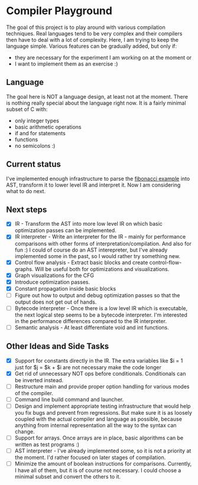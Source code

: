 # Compiler Playground

The goal of this project is to play around with various compilation techniques.
Real languages tend to be very complex and their compilers then have to
deal with a lot of complexity. Here, I am trying to keep the language simple.
Various features can be gradually added, but only if:

* they are necessary for the experiment I am working on at the moment or
* I want to implement them as an exercise :)

## Language

The goal here is NOT a language design, at least not at the moment. There is nothing really special about the language
right now. It is a fairly minimal subset of C with:

* only integer types
* basic arithmetic operations
* if and for statements
* functions
* no semicolons :)

## Current status

I've implemented enough infrastructure to parse the [fibonacci example](./programs/source/fib.prog) into AST,
transform it to lower level IR and interpret it. Now I am considering what to do next.

## Next steps

- [x] IR - Transform the AST into more low level IR on which basic optimization passes can be implemented.
- [x] IR interpreter - Write an interpreter for the IR - mainly for performance comparisons with other forms of
  interpretation/compilation. And also for fun :) I could of course do an AST interepreter, but I've already implemented
  some in the past, so I would rather try something new.
- [x] Control flow analysis - Extract basic blocks and create control-flow-graphs. Will be useful both for optimizations
  and visualizations.
- [x] Graph visualizations for the CFG
- [x] Introduce optimization passes.
- [x] Constant propagation inside basic blocks
- [ ] Figure out how to output and debug optimization passes so that the output does not get out of hands.
- [ ] Bytecode interpreter - Once there is a low level IR which is executable, the next logical step seems to be a
  bytecode interpreter.
  I'm interested in the performance differences compared to the IR interpreter.
- [ ] Semantic analysis - At least differentiate void and int functions.

## Other Ideas and Side Tasks

- [x] Support for constants directly in the IR. The extra variables like $i = 1 just for $j = $k + $i are not necessary
  make the code longer
- [x] Get rid of unnecessary NOT ops before conditionals. Conditionals can be inverted instead.
- [ ] Restructure main and provide proper option handling for various modes of the compiler.
- [ ] Command line build command and launcher.
- [ ] Design and implement appropriate testing infrastructure that would help you fix bugs and prevent from regressions.
  But make sure it is as loosely coupled with the actual compiler and language as possible,
  because anything from internal representation all the way to the syntax can change.
- [ ] Support for arrays. Once arrays are in place, basic algorithms can be written as test programs :)
- [ ] AST interpreter - I've already implemented some, so it is not a priority at the moment. I'd rather focused on
  later
  stages of compilation.
- [ ] Minimize the amount of boolean instructions for comparisons. Currently, I have all of them, but it is of course
  not necessary. I could choose a minimal subset and convert the others to it. 